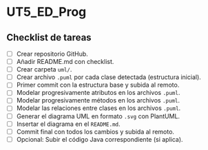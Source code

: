 # UT5_ED_Prog

## Checklist de tareas

- [ ] Crear repositorio GitHub.
- [ ] Añadir README.md con checklist.
- [ ] Crear carpeta `uml/`.
- [ ] Crear archivo `.puml` por cada clase detectada (estructura inicial).
- [ ] Primer commit con la estructura base y subida al remoto.
- [ ] Modelar progresivamente atributos en los archivos `.puml`.
- [ ] Modelar progresivamente métodos en los archivos `.puml`.
- [ ] Modelar las relaciones entre clases en los archivos `.puml`.
- [ ] Generar el diagrama UML en formato `.svg` con PlantUML.
- [ ] Insertar el diagrama en el `README.md`.
- [ ] Commit final con todos los cambios y subida al remoto.
- [ ] Opcional: Subir el código Java correspondiente (si aplica).
